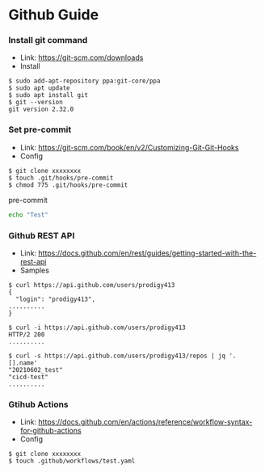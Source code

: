 # Github Guide
### Install git command
- Link: https://git-scm.com/downloads
- Install

~~~
$ sudo add-apt-repository ppa:git-core/ppa
$ sudo apt update
$ sudo apt install git
$ git --version
git version 2.32.0

~~~

### Set pre-commit
- Link: https://git-scm.com/book/en/v2/Customizing-Git-Git-Hooks
- Config

~~~
$ git clone xxxxxxxx
$ touch .git/hooks/pre-commit
$ chmod 775 .git/hooks/pre-commit
~~~

pre-commit

~~~sh
echo "Test"
~~~

### Github REST API
- Link: https://docs.github.com/en/rest/guides/getting-started-with-the-rest-api
- Samples

~~~
$ curl https://api.github.com/users/prodigy413
{
  "login": "prodigy413",
..........
}

$ curl -i https://api.github.com/users/prodigy413
HTTP/2 200 
..........

$ curl -s https://api.github.com/users/prodigy413/repos | jq '.[].name'
"20210602_test"
"cicd-test"
..........

~~~

### Gtihub Actions
- Link: https://docs.github.com/en/actions/reference/workflow-syntax-for-github-actions
- Config

~~~
$ git clone xxxxxxxx
$ touch .github/workflows/test.yaml
~~~
